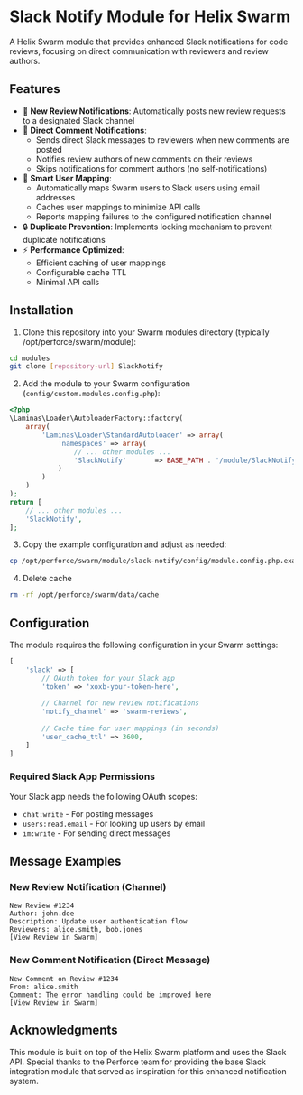 # Slack Notify Module for Helix Swarm

A Helix Swarm module that provides enhanced Slack notifications for code reviews, focusing on direct communication with reviewers and review authors.

## Features

- 🔔 **New Review Notifications**: Automatically posts new review requests to a designated Slack channel
- 💬 **Direct Comment Notifications**:
    - Sends direct Slack messages to reviewers when new comments are posted
    - Notifies review authors of new comments on their reviews
    - Skips notifications for comment authors (no self-notifications)
- 👤 **Smart User Mapping**:
    - Automatically maps Swarm users to Slack users using email addresses
    - Caches user mappings to minimize API calls
    - Reports mapping failures to the configured notification channel
- 🔒 **Duplicate Prevention**: Implements locking mechanism to prevent duplicate notifications
- ⚡ **Performance Optimized**:
    - Efficient caching of user mappings
    - Configurable cache TTL
    - Minimal API calls

## Installation

1. Clone this repository into your Swarm modules directory (typically /opt/perforce/swarm/module):
```bash
cd modules
git clone [repository-url] SlackNotify
```

2. Add the module to your Swarm configuration (`config/custom.modules.config.php`):
```php
<?php
\Laminas\Loader\AutoloaderFactory::factory(
    array(
        'Laminas\Loader\StandardAutoloader' => array(
            'namespaces' => array(
                // ... other modules ...
                'SlackNotify'       => BASE_PATH . '/module/SlackNotify/src',
            )
        )
    )
);
return [
    // ... other modules ...
    'SlackNotify',
];
```

3. Copy the example configuration and adjust as needed:
```bash
cp /opt/perforce/swarm/module/slack-notify/config/module.config.php.example /opt/perforce/swarm/module/slack-notify/config/slack-notify.config.php
```

4. Delete cache
```bash
rm -rf /opt/perforce/swarm/data/cache
```
## Configuration

The module requires the following configuration in your Swarm settings:

```php
[
    'slack' => [
        // OAuth token for your Slack app
        'token' => 'xoxb-your-token-here',
        
        // Channel for new review notifications
        'notify_channel' => 'swarm-reviews',
        
        // Cache time for user mappings (in seconds)
        'user_cache_ttl' => 3600,
    ]
]
```

### Required Slack App Permissions

Your Slack app needs the following OAuth scopes:

- `chat:write` - For posting messages
- `users:read.email` - For looking up users by email
- `im:write` - For sending direct messages

## Message Examples

### New Review Notification (Channel)
```
New Review #1234
Author: john.doe
Description: Update user authentication flow
Reviewers: alice.smith, bob.jones
[View Review in Swarm]
```

### New Comment Notification (Direct Message)
```
New Comment on Review #1234
From: alice.smith
Comment: The error handling could be improved here
[View Review in Swarm]
```

## Acknowledgments

This module is built on top of the Helix Swarm platform and uses the Slack API. Special thanks to the Perforce team for providing the base Slack integration module that served as inspiration for this enhanced notification system.